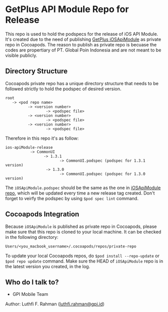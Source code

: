 # GetPlus API Module Repo for Release

This repo is used to hold the podspecs for the release of iOS API Module. It's created due to the need of publishing [GetPlus iOSApiModule](https://bitbucket.org/gpitech-getplus/ios-apimodule/src/develop/) as private repo in Cocoapods. The reason to publish as private repo is becuase the codes are propertiary of PT. Global Poin Indonesia and are not meant to be visible publicly.

## Directory Structure

Cocoapods private repo has a unique directory structure that needs to be followed strictly to hold the podspec of desired version.
```
root
   -> <pod repo name>
          -> <version number>
                  -> <podspec file>
          -> <version number>
                  -> <podspec file>
          -> <version number>
                  -> <podspec file>
```
Therefore in this repo it's as follow:
```
ios-apiModule-release
           -> CommonUI
                 -> 1.3.1
                        -> CommonUI.podspec (podspec for 1.3.1 version)
                  -> 1.3.0
                        -> CommonUI.podspec (podspec for 1.3.0 version)
```
The `iOSApiModule.podspec` should be the same as the one in [iOSApiModule repo](https://bitbucket.org/gpitech-getplus/ios-apimodule/src/develop/), which will be updated every time a new release tag created. Don't forget to veirfy the podspec by using `$pod spec lint` command.

## Cocoapods Integration

Because `iOSApiModule` is published as private repo in Cocoapods, please make sure that this repo is cloned to your local machine. It can be checked in the following directory:
```
Users/<you_macbook_username>/.cocoapods/repos/private-repo
```

To update your local Cocoapods repos, do `$pod install --repo-update` or `$pod repo update` command. Make sure the HEAD of `iOSApiModule` repo is in the latest version you created, in the log.

## Who do I talk to?

- GPI Mobile Team

Author: Luthfi F. Rahman (luthfi.rahman@gpi.id)
